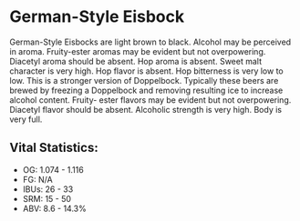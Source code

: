 # German-Style Eisbock

German-Style Eisbocks are light brown to black. Alcohol may be perceived in aroma. Fruity-ester aromas may be evident but not overpowering. Diacetyl aroma should be absent. Hop aroma is absent. Sweet malt character is very high. Hop flavor is absent. Hop bitterness is very low to low. This is a stronger version of Doppelbock. Typically these beers are brewed by freezing a Doppelbock and removing resulting ice to increase alcohol content. Fruity- ester flavors may be evident but not overpowering. Diacetyl flavor should be absent. Alcoholic strength is very high. Body is very full.

## Vital Statistics:

- OG: 1.074 - 1.116
- FG: N/A
- IBUs: 26 - 33
- SRM: 15 - 50
- ABV: 8.6 - 14.3%
